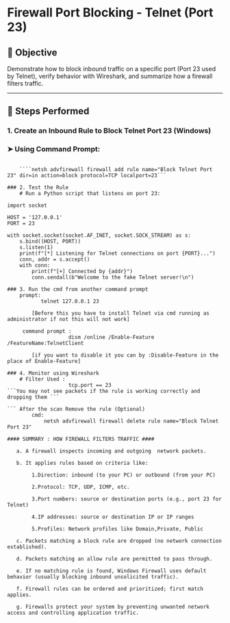# Firewall Port Blocking - Telnet (Port 23)

## 📌 Objective
Demonstrate how to block inbound traffic on a specific port (Port 23 used by Telnet), verify behavior with Wireshark, and summarize how a firewall filters traffic.

---

## 🔧 Steps Performed

### 1. Create an Inbound Rule to Block Telnet Port 23 (Windows)

### ➤ Using Command Prompt:
```run the command prompt as administrator :

    ````netsh advfirewall firewall add rule name="Block Telnet Port 23" dir=in action=block protocol=TCP localport=23```

### 2. Test the Rule 
    # Run a Python script that listens on port 23:

import socket

HOST = '127.0.0.1'
PORT = 23

with socket.socket(socket.AF_INET, socket.SOCK_STREAM) as s:
    s.bind((HOST, PORT))
    s.listen(1)
    print(f"[*] Listening for Telnet connections on port {PORT}...")
    conn, addr = s.accept()
    with conn:
        print(f"[+] Connected by {addr}")
        conn.sendall(b"Welcome to the fake Telnet server!\n")

### 3. Run the cmd from another command prompt
    prompt:
           telnet 127.0.0.1 23  

        [Before this you have to install Telnet via cmd running as administrator if not this will not work]

     command prompt :
                    dism /online /Enable-Feature /FeatureName:TelnetClient   
       
        [if you want to disable it you can by :Disable-Feature in the place of Enable-Feature]            

### 4. Monitor using Wireshark 
    # Filter Used :
                    tcp.port == 23
```You may not see packets if the rule is working correctly and dropping them ```

``` After the scan Remove the rule (Optional)
        cmd:
            netsh advfirewall firewall delete rule name="Block Telnet Port 23"

#### SUMMARY : HOW FIREWALL FILTERS TRAFFIC ####

   a. A firewall inspects incoming and outgoing  network packets.

   b. It applies rules based on criteria like:

        1.Direction: inbound (to your PC) or outbound (from your PC)

        2.Protocol: TCP, UDP, ICMP, etc.

        3.Port numbers: source or destination ports (e.g., port 23 for Telnet)

        4.IP addresses: source or destination IP or IP ranges

        5.Profiles: Network profiles like Domain,Private, Public

   c. Packets matching a block rule are dropped (no network connection established).

   d. Packets matching an allow rule are permitted to pass through.

   e. If no matching rule is found, Windows Firewall uses default behavior (usually blocking inbound unsolicited traffic).

   f. Firewall rules can be ordered and prioritized; first match applies.

   g. Firewalls protect your system by preventing unwanted network access and controlling application traffic.


